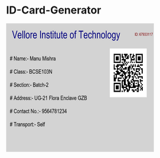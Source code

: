 # ID-Card-Generator

<img align="left" height="350" width="400" src="https://github.com/manumishra12/ID-Card-Generator/blob/main/ID%20CARD.jpg?raw=true" /> </a>
